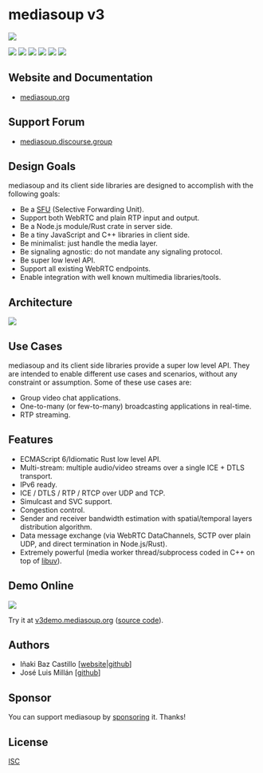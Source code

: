 # mediasoup v3

[![][mediasoup-banner]][mediasoup-website]

[![][npm-shield-mediasoup]][npm-mediasoup]
[![][crates-shield-mediasoup]][crates-mediasoup]
[![][github-actions-shield-mediasoup-node]][github-actions-mediasoup-node]
[![][github-actions-shield-mediasoup-worker]][github-actions-mediasoup-worker]
[![][github-actions-shield-mediasoup-rust]][github-actions-mediasoup-rust]
[![][opencollective-shield-mediasoup]][opencollective-mediasoup]


## Website and Documentation

* [mediasoup.org][mediasoup-website]


## Support Forum

* [mediasoup.discourse.group][mediasoup-discourse]


## Design Goals

mediasoup and its client side libraries are designed to accomplish with the following goals:

* Be a [SFU](https://webrtcglossary.com/sfu/) (Selective Forwarding Unit).
* Support both WebRTC and plain RTP input and output.
* Be a Node.js module/Rust crate in server side.
* Be a tiny JavaScript and C++ libraries in client side.
* Be minimalist: just handle the media layer.
* Be signaling agnostic: do not mandate any signaling protocol.
* Be super low level API.
* Support all existing WebRTC endpoints.
* Enable integration with well known multimedia libraries/tools.


## Architecture

![][mediasoup-architecture]


## Use Cases

mediasoup and its client side libraries provide a super low level API. They are intended to enable different use cases and scenarios, without any constraint or assumption. Some of these use cases are:

* Group video chat applications.
* One-to-many (or few-to-many) broadcasting applications in real-time.
* RTP streaming.


## Features

* ECMAScript 6/Idiomatic Rust low level API.
* Multi-stream: multiple audio/video streams over a single ICE + DTLS transport.
* IPv6 ready.
* ICE / DTLS / RTP / RTCP over UDP and TCP.
* Simulcast and SVC support.
* Congestion control.
* Sender and receiver bandwidth estimation with spatial/temporal layers distribution algorithm.
* Data message exchange (via WebRTC DataChannels, SCTP over plain UDP, and direct termination in Node.js/Rust).
* Extremely powerful (media worker thread/subprocess coded in C++ on top of [libuv](https://libuv.org)).


## Demo Online

[![][mediasoup-demo-screenshot]][mediasoup-demo]

Try it at [v3demo.mediasoup.org](https://v3demo.mediasoup.org) ([source code](https://github.com/versatica/mediasoup-demo)).


## Authors

* Iñaki Baz Castillo [[website](https://inakibaz.me)|[github](https://github.com/ibc/)]
* José Luis Millán [[github](https://github.com/jmillan/)]


## Sponsor

You can support mediasoup by [sponsoring][sponsor] it. Thanks!


## License

[ISC](./LICENSE)




[mediasoup-banner]: /art/mediasoup-banner.png
[mediasoup-website]: https://mediasoup.org
[mediasoup-discourse]: https://mediasoup.discourse.group
[npm-shield-mediasoup]: https://img.shields.io/npm/v/mediasoup.svg
[npm-mediasoup]: https://npmjs.org/package/mediasoup
[crates-shield-mediasoup]: https://img.shields.io/crates/v/mediasoup.svg
[crates-mediasoup]: https://crates.io/crates/mediasoup
[github-actions-shield-mediasoup-node]: https://github.com/versatica/mediasoup/actions/workflows/mediasoup-node.yaml/badge.svg
[github-actions-mediasoup-node]: https://github.com/versatica/mediasoup/actions/workflows/mediasoup-node.yaml
[github-actions-shield-mediasoup-worker]: https://github.com/versatica/mediasoup/actions/workflows/mediasoup-worker.yaml/badge.svg
[github-actions-mediasoup-worker]: https://github.com/versatica/mediasoup/actions/workflows/mediasoup-worker.yaml
[github-actions-shield-mediasoup-rust]: https://github.com/versatica/mediasoup/actions/workflows/mediasoup-rust.yaml/badge.svg
[github-actions-mediasoup-rust]: https://github.com/versatica/mediasoup/actions/workflows/mediasoup-rust.yaml
[opencollective-shield-mediasoup]: https://img.shields.io/opencollective/all/mediasoup.svg
[opencollective-mediasoup]: https://opencollective.com/mediasoup/
[sponsor]: https://mediasoup.org/sponsor/
[mediasoup-architecture]: /art/mediasoup-v3-architecture-01.svg
[mediasoup-demo-screenshot]: /art/mediasoup-v3.png
[mediasoup-demo]: https://v3demo.mediasoup.org
